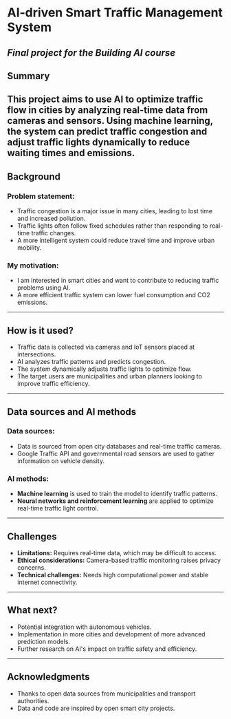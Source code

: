 # **AI-driven Smart Traffic Management System**  
*Final project for the Building AI course*
---
## Summary
This project aims to use AI to optimize traffic flow in cities by analyzing real-time data from cameras and sensors. Using machine learning, the system can predict traffic congestion and adjust traffic lights dynamically to reduce waiting times and emissions.
---


## **Background**
### Problem statement:
-  Traffic congestion is a major issue in many cities, leading to lost time and increased pollution.
-  Traffic lights often follow fixed schedules rather than responding to real-time traffic changes.
-  A more intelligent system could reduce travel time and improve urban mobility.

### My motivation:
-  I am interested in smart cities and want to contribute to reducing traffic problems using AI.
-  A more efficient traffic system can lower fuel consumption and CO2 emissions.

---

## **How is it used?**
-  Traffic data is collected via cameras and IoT sensors placed at intersections.
-  AI analyzes traffic patterns and predicts congestion.
-  The system dynamically adjusts traffic lights to optimize flow.
-  The target users are municipalities and urban planners looking to improve traffic efficiency.

---

## **Data sources and AI methods**
###  **Data sources:**
-  Data is sourced from open city databases and real-time traffic cameras.
-  Google Traffic API and governmental road sensors are used to gather information on vehicle density.

###  **AI methods:**
- **Machine learning** is used to train the model to identify traffic patterns.
- **Neural networks and reinforcement learning** are applied to optimize real-time traffic light control.

---

## **Challenges**
-  **Limitations:** Requires real-time data, which may be difficult to access.
-  **Ethical considerations:** Camera-based traffic monitoring raises privacy concerns.
-  **Technical challenges:** Needs high computational power and stable internet connectivity.

---

## **What next?**
-  Potential integration with autonomous vehicles.
-  Implementation in more cities and development of more advanced prediction models.
-  Further research on AI's impact on traffic safety and efficiency.

---

## **Acknowledgments**
-  Thanks to open data sources from municipalities and transport authorities.
-  Data and code are inspired by open smart city projects.



